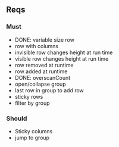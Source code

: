 ## Reqs

### Must
- DONE: variable size row
- row with columns
- invisible row changes height at run time
- visible row changes height at run time
- row removed at runtime
- row added at runtime
- DONE: overscanCount
- open/collapse group
- last row in group to add row
- sticky rows
- filter by group 


### Should
- Sticky columns
- jump to group
